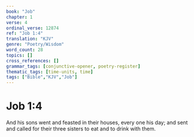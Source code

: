 ```yaml
---
book: "Job"
chapter: 1
verse: 4
ordinal_verse: 12874
ref: "Job 1:4"
translation: "KJV"
genre: "Poetry/Wisdom"
word_count: 28
topics: []
cross_references: []
grammar_tags: [conjunctive-opener, poetry-register]
thematic_tags: [time-units, time]
tags: ["Bible","KJV","Job"]
---
```


# Job 1:4

And his sons went and feasted in their houses, every one his day; and sent and called for their three sisters to eat and to drink with them.
